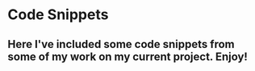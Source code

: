 # Code Snippets

## Here I've included some code snippets from some of my work on my current project. Enjoy!
